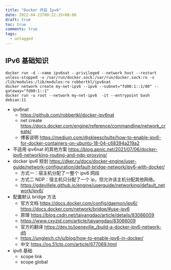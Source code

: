 ```yaml
---
title: "Docker 开启 Ipv6"
date: 2022-04-21T00:22:33+08:00
draft: true
toc: true
comments: true
tags:
  - untagged
---
```


## IPv6 基础知识

```
docker run -d --name ipv6nat --privileged --network host --restart unless-stopped -v /var/run/docker.sock:/var/run/docker.sock:ro -v /lib/modules:/lib/modules:ro robbertkl/ipv6nat
docker network create my-net-ipv6 --ipv6 --subnet="fd00:1::1/80" --gateway="fd00:1::1"
docker run -u root --network my-net-ipv6  -it --entrypoint bash debian:11
```

* ipv6nat
    * https://github.com/robbertkl/docker-ipv6nat
    * net create https://docs.docker.com/engine/reference/commandline/network_create/
    * 博客说明 https://medium.com/@skleeschulte/how-to-enable-ipv6-for-docker-containers-on-ubuntu-18-04-c68394a219a2
* 不适用 ipv6nat 的其他方案 https://blog.apnic.net/2021/07/06/docker-ipv6-networking-routing-and-ndp-proxying/  
* docker ipv6 规划 https://dker.ru/docs/docker-engine/user-guide/network-configuration/default-bridge-network/ipv6-with-docker/
    * 方式一：宿主机分配了一整个 ipv6 网段
    * 方式二 NDP：宿主机只分配了一个 ip，但允许该主机分配其他网络。
    * https://gdevillele.github.io/engine/userguide/networking/default_network/ipv6/
* 配置默认 bridge 方法
    * 官方文档 https://docs.docker.com/config/daemon/ipv6/ https://docs.docker.com/network/bridge/#use-ipv6
    * 原理 https://blog.csdn.net/taiyangdao/article/details/83066009
    * https://www.cxyzjd.com/article/taiyangdao/83066009
    * 官方的翻译 https://dev.to/joeneville_/build-a-docker-ipv6-network-dfj
    * https://ungleich.ch/u/blog/how-to-enable-ipv6-in-docker/
    * 中文 https://os.51cto.com/article/677069.html
* ipv6 基础
    * scope link
    * scope global
